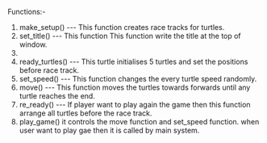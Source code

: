 Functions:-

1. make_setup()
    --- This function creates race tracks for turtles.
2. set_title()
    --- This function This function write the title at the top of window.
3. 
3. ready_turtles()
    --- This turtle initialises 5 turtles and set the positions before race track.
4. set_speed()
    --- This function changes the every turtle speed randomly.
5. move()
    --- This function moves the turtles towards forwards until any turtle reaches the end.
6. re_ready()
    --- If player want to play again the game then this function arrange all turtles before the race track.
7. play_game()
    it controls the move function and set_speed function.
    when user want to play gae then it is called by main system.
